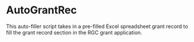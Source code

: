 # AutoGrantRec
This auto-filler script takes in a pre-filled Excel spreadsheet grant record to fill the grant record section in the RGC grant application.
